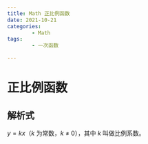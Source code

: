 ```yaml
---
title: Math 正比例函数
date: 2021-10-21
categories:
        - Math
tags:
        - 一次函数

---
```


# 正比例函数

## 解析式

$y = kx$（$k$ 为常数，$k$ ≠ $0$），其中 $k$ 叫做比例系数。
